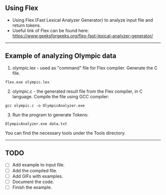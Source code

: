 Using Flex
-
* Using Flex (Fast Lexical Analyzer Generator) to analyze input file and return tokens.
* Useful link of Flex can be found here: https://www.geeksforgeeks.org/flex-fast-lexical-analyzer-generator/
---

Example of analyzing Olympic data
-
1. olympic.lex - used as "command" file for Flex compiler. Generate the C file.
```
flex.exe olympic.lex
```
2. olympic.c - the generated result file from the Flex compiler, in C language. Compile the file using GCC compiler:
```
gcc olympic.c -o OlympicAnalyzer.exe
```
3. Run the program to generate Tokens:
```
OlympicAnalyzer.exe data.txt
``` 
You can find the necessary tools under the Tools directory.

---

TODO
-
- [ ] Add example to input file.
- [ ] Add the compiled file.
- [ ] Add GIFs with examples.
- [ ] Document the code.
- [ ] Finish the example.
